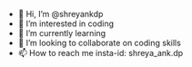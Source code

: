 - 👋 Hi, I’m @shreyankdp
- 👀 I’m interested in coding
- 🌱 I’m currently learning 
- 💞️ I’m looking to collaborate on coding skills
- 📫 How to reach me insta-id: shreya_ank.dp

<!---
shreyankdp/shreyankdp is a ✨ special ✨ repository because its `README.md` (this file) appears on your GitHub profile.
You can click the Preview link to take a look at your changes.
--->

